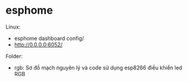 # esphome
Linux:
  - esphome dashboard config/
  - http://0.0.0.0:6052/

Folder:
  - rgb: Sơ đồ mạch nguyên lý và code sử dụng esp8266 điều khiển led RGB
  

